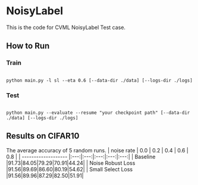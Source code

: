 # NoisyLabel

This is the code for CVML NoisyLabel Test case.

## How to Run

### Train
```console

python main.py -l sl --eta 0.6 [--data-dir ./data] [--logs-dir ./logs]

```

### Test
```console

python main.py --evaluate --resume "your checkpoint path" [--data-dir ./data] [--logs-dir ./logs]

```

## Results on CIFAR10
The average accuracy of 5 random runs.
| noise rate  | 0.0 | 0.2  | 0.4 | 0.6 | 0.8 |
| ------------------- |:---:|:---:|:---:|:---:|:---:|
| Baseline    |91.73|84.05|79.29|70.91|44.24|
| Noise Robust Loss   |91.56|89.69|86.60|80.19|54.62|
| Small Select Loss   |91.56|89.96|87.29|82.50|51.91|
